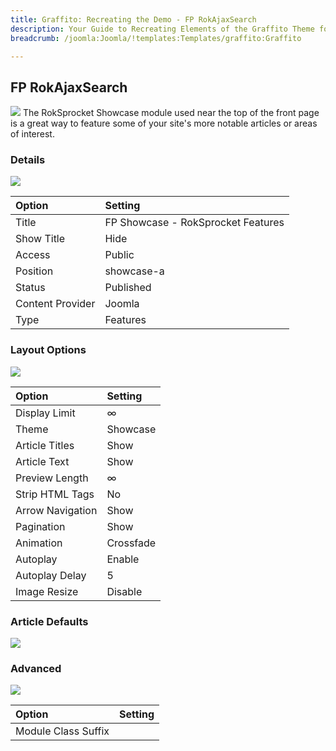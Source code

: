 ```yaml
---
title: Graffito: Recreating the Demo - FP RokAjaxSearch
description: Your Guide to Recreating Elements of the Graffito Theme for Joomla
breadcrumb: /joomla:Joomla/!templates:Templates/graffito:Graffito

---
```


FP RokAjaxSearch
-----
![][demo]
The RokSprocket Showcase module used near the top of the front page is a great way to feature some of your site's more notable articles or areas of interest.

### Details
![][demo2]

| Option           | Setting                            |  
| :--------------- | :--------------------------------- |  
| Title            | FP Showcase - RokSprocket Features |  
| Show Title       | Hide                               |  
| Access           | Public                             |  
| Position         | showcase-a                         |  
| Status           | Published                          |  
| Content Provider | Joomla                             |  
| Type             | Features                           |  

### Layout Options
![][demo3]

| Option | Setting |
|:------|:-------|
| Display Limit     | ∞         |
| Theme             | Showcase  |
| Article Titles    | Show      |
| Article Text      | Show      |
| Preview Length    | ∞         |
| Strip HTML Tags   | No        |
| Arrow Navigation  | Show      |
| Pagination        | Show      |
| Animation         | Crossfade |
| Autoplay          | Enable    |
| Autoplay Delay    | 5         |
| Image Resize      | Disable   |

### Article Defaults
![][demo4]

### Advanced
![][demo5]

| Option              | Setting |  
| :------------------ | :------ |  
| Module Class Suffix |         |  

[demo]: assets/demo_2.jpeg
[demo2]: assets/features_1.jpeg
[demo3]: assets/features_2.jpeg
[demo4]: assets/features_3.jpeg
[demo5]: assets/features_4.jpeg